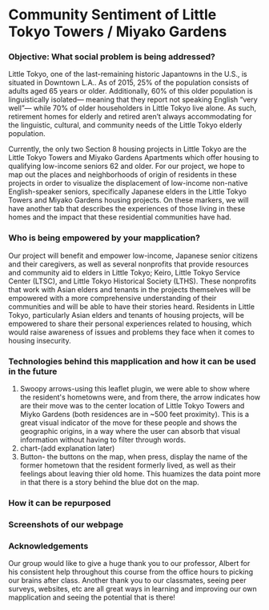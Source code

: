# Community Sentiment of Little Tokyo Towers / Miyako Gardens
### Objective: What social problem is being addressed?
Little Tokyo, one of the last-remaining historic Japantowns in the U.S., is situated in Downtown L.A.. As of 2015, 25% of the population consists of adults aged 65 years or older. Additionally, 60% of this older population is linguistically isolated— meaning that they report not speaking English “very well”— while 70% of older householders in Little Tokyo live alone. As such, retirement homes for elderly and retired aren’t always accommodating for the linguistic, cultural, and community needs of the Little Tokyo elderly population. 

Currently, the only two Section 8 housing projects in Little Tokyo are the Little Tokyo Towers and Miyako Gardens Apartments which offer housing to qualifying low-income seniors 62 and older. For our project, we hope to map out the places and neighborhoods of origin of residents in these projects in order to visualize the displacement of low-income non-native English-speaker seniors, specifically Japanese elders in the Little Tokyo Towers and Miyako Gardens housing projects. On these markers, we will have another tab that describes the experiences of those living in these homes and the impact that these residential communities have had. 
### Who is being empowered by your mapplication?
Our project will benefit and empower low-income, Japanese senior citizens and their caregivers, as well as several nonprofits that provide resources and community aid to elders in Little Tokyo; Keiro, Little Tokyo Service Center (LTSC), and Little Tokyo Historical Society (LTHS). These nonprofits that work with Asian elders and tenants in the projects themselves will be empowered with a more comprehensive understanding of their communities and will be able to have their stories heard.
Residents in Little Tokyo, particularly Asian elders and tenants of housing projects, will be empowered to share their personal experiences related to housing, which would raise awareness of issues and problems they face when it comes to housing insecurity.

### Technologies behind this mapplication and how it can be used in the future
1. Swoopy arrows-using this leaflet plugin, we were able to show where the resident's hometowns were, and from there, the arrow indicates how are their move was to the center location of Little Tokyo Towers and Miyko Gardens (both residences are in ~500 feet proximity). This is a great visual indicator of the move for these people and shows the geographic origins, in a way where the user can absorb that visual information without having to filter through words. 
2. chart-(add explanation later)
3. Button- the buttons on the map, when press, display the name of the former hometown that the resident formerly lived, as well as their feelings about leaving thier old home. This huamizes the data point more in that there is a story behind the blue dot on the map.
### How it can be repurposed

### Screenshots of our webpage

### Acknowledgements 
Our group would like to give a huge thank you to our professor, Albert for his consistent help throughout this course from the office hours to picking our brains after class. Another thank you to our classmates, seeing peer surveys, websites, etc are all great ways in learning and improving our own mapplication and seeing the potential that is there!

